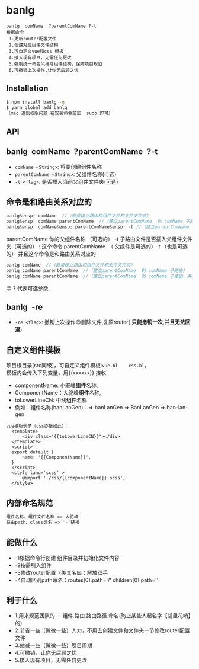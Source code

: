 
# banlg
```
banlg  comName  ?parentComName ?-t
根据命令
 1.更新router配置文件
 2.创建对应组件文件结构
 3.可自定义vue和css 模板
 4.接入现有项目，无需任何更改
 5.强制统一命名风格与组件结构，保障项目规范
 6.可撤销上次操作,让你无后顾之忧

``` 

## Installation

```bash
$ npm install banlg -g 
$ yarn global add banlg
（mac 遇到权限问题,在安装命令前加  sudo 即可）
```

## API
## banlg&ensp;comName&ensp;?parentComName&ensp;?-t
* `comName <String>`: 将要创建组件名称 
* `parentComName <String>`: 父组件名称(可选)
* `-t <flag>`: 是否插入当前父组件文件夹(可选)  
## 命令是和路由关系对应的
```js
banlg&ensp; comName  //（直接建立路由和组件文件和文件文件夹）
banlg&ensp; comName parentComName  //（建立parentComName  的 comName 子路由）
banlg&ensp; comName&ensp; parentComName&ensp; -t //（建立parentComName  的 comName 子路由，并且文件放在parentComName  文件夹下边）
```


parentComName  你的父组件名称 （可选的）
-t    子路由文件是否插入父组件文件夹（可选的）
: 这个命令  parentComName （ 父组件是可选的）-t  （也是可选的）
并且这个命令是和路由关系对应的
```js
banlg comName  //（直接建立路由和组件文件和文件文件夹）
banlg comName parentComName  //（建立parentComName  的 comName 子路由）
banlg comName parentComName  //（建立parentComName  的 comName 子路由，并且文件放在parentComName  文件夹下边）
```

 :blush: ? 代表可选参数
## banlg&ensp;-re
* `-re <flag>`: 撤销上次操作:blush:删除文件,复原router( **只能撤销一次,并且无法回退**)
## 自定义组件模板
项目根目录[src同级]，可自定义组件模板:`vue.bl    css.bl`，  
模板内会传入下列变量，用{{xxxxxx}} 接收
 * componentName: 小驼峰**组件**名称,
 * ComponentName：大驼峰**组件**名称, 
 * toLowerLineCN: 中线**组件**名称
 * 例如：组件名称(banLanGen)：=> banLanGen => BanLanGen => ban-lan-gen
 ```
vue模板例子（css亦是如此）：
   <template>
       <div class="{{toLowerLineCN}}"></div>
   </template>
   <script>
   export default {
       name: '{{ComponentName}}',
   }
   </script>
   <style lang='scss' >
       @import './css/{{componentName}}.scss';
   </style>
 ```
## 内部命名规范
```bash
组件名称、组件文件名称 => 大驼峰
路由path、class类名 => '-'链接
```
## 能做什么
* -1根据命令行创建 组件目录并初始化文件内容
* -2按需引入组件
* -3修改router配置（美其名曰：解放双手
* -4自动区别path命名：routes[0].path='/'   children[0].path='' 

## 利于什么
* 1.用来规范团队的 -- 组件.路由.路由路径.命名(防止某些人起名字【胡里花哨】的)
* 2.节省一些（微微一些）人力，不用去创建文件和文件夹一节修改router配置文件
* 3.缩减一些（微微一些）项目周期
* 4.可撤销，让你无后顾之忧
* 5.接入现有项目，无需任何更改
